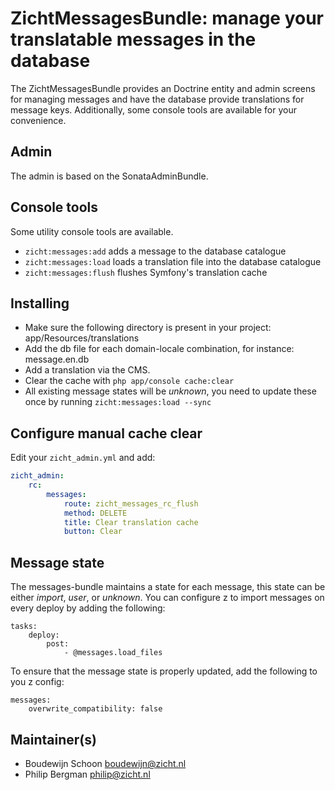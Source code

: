 # ZichtMessagesBundle: manage your translatable messages in the database #
The ZichtMessagesBundle provides an Doctrine entity and admin screens 
 for managing messages and have the database provide translations for 
 message keys. Additionally, some console tools are available for your 
 convenience.
 
## Admin ##
The admin is based on the SonataAdminBundle.

## Console tools ##
Some utility console tools are available.

* `zicht:messages:add` adds a message to the database catalogue
* `zicht:messages:load` loads a translation file into the database catalogue
* `zicht:messages:flush` flushes Symfony's translation cache

## Installing ##
* Make sure the following directory is present in your project: app/Resources/translations
* Add the db file for each domain-locale combination, for instance: message.en.db
* Add a translation via the CMS.
* Clear the cache with `php app/console cache:clear`
* All existing message states will be *unknown*, you need to update these once by running
  `zicht:messages:load --sync`

## Configure manual cache clear ##
Edit your `zicht_admin.yml` and add:

```yaml
zicht_admin:
    rc:
        messages:
            route: zicht_messages_rc_flush
            method: DELETE
            title: Clear translation cache
            button: Clear
```

## Message state ##
The messages-bundle maintains a state for each message, this state can
 be either *import*, *user*, or *unknown*.  You can configure z to 
 import messages on every deploy by adding the following:
  
```
tasks:
    deploy:
        post: 
            - @messages.load_files
```

To ensure that the message state is properly updated, add the following
to you z config:

```
messages:
    overwrite_compatibility: false
```
## Maintainer(s) ##
* Boudewijn Schoon <boudewijn@zicht.nl>
* Philip Bergman <philip@zicht.nl>
